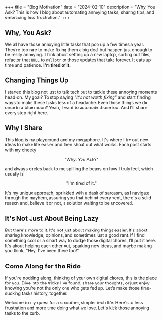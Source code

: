 +++
title = "Blog Motivation"
date = "2024-02-10"
description = "Why, You Ask? This is how I blog about automating annoying tasks, sharing tips, and embracing less frustration."
+++

## Why, You Ask?
We all have those annoying little tasks that pop up a few times a year. They're too rare to make fixing them a big deal but happen just enough to be really annoying. Think about setting up a new laptop, sorting out files, refactor that `NULL` to `nullptr` or those updates that take forever. It eats up time and patience. **I'm tired of it.**

## Changing Things Up
I started this blog not just to talk tech but to tackle these annoying moments head-on. My goal? To stop saying *"it's not worth fixing"* and start finding ways to make these tasks less of a headache. Even those things we do once in a blue moon? Yeah, I want to automate those too. And I'll share every step right here.

## Why I Share
This blog is my playground and my megaphone. It's where I try out new ideas to make life easier and then shout out what works. Each post starts with my cheeky

<center>"Why, You Ask?"</center>

and always circles back to me spilling the beans on how I truly feel, which usually is

<center>"I'm tired of it."</center>

It's my unique approach, sprinkled with a dash of sarcasm, as I navigate through the mayhem, assuring you that behind every vent, there's a solid reason and, believe it or not, a solution waiting to be uncovered.

## It's Not Just About Being Lazy
But there's more to it. It's not just about making things easier. It's about sharing knowledge, opinions, and sometimes just a good rant. If I find something cool or a smart way to dodge those digital chores, I'll put it here. It's about helping each other out, sparking new ideas, and maybe making you think, "Hey, I've been there too!"

## Come Along for the Ride
If you're nodding along, thinking of your own digital chores, this is the place for you. Dive into the tricks I've found, share your thoughts, or just enjoy knowing you're not the only one who gets fed up. Let's make those time-sucking tasks history, together.

Welcome to my quest for a smoother, simpler tech life. Here's to less frustration and more time doing what we love. Let's kick those annoying tasks to the curb.

